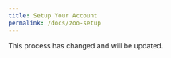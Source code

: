 ```yaml
---
title: Setup Your Account
permalink: /docs/zoo-setup
---
```

This process has changed and will be updated.